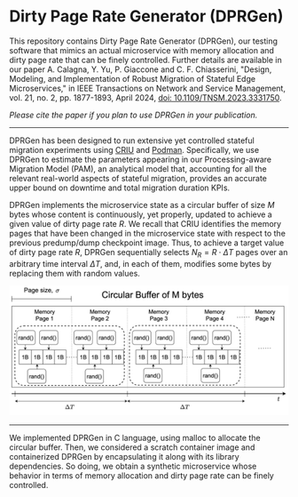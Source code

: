 # Dirty Page Rate Generator (DPRGen)

This repository contains Dirty Page Rate Generator (DPRGen), our testing software that mimics an actual microservice with memory allocation and dirty page rate that can be finely controlled. Further details are available in our paper A. Calagna, Y. Yu, P. Giaccone and C. F. Chiasserini, "Design, Modeling, and Implementation of Robust Migration of Stateful Edge Microservices," in IEEE Transactions on Network and Service Management, vol. 21, no. 2, pp. 1877-1893, April 2024, [doi: 10.1109/TNSM.2023.3331750](https://ieeexplore.ieee.org/document/10314806/).

*Please cite the paper if you plan to use DPRGen in your publication.*

---

DPRGen has been designed to run extensive yet controlled stateful migration experiments using [CRIU](https://github.com/checkpoint-restore/criu) and [Podman](https://github.com/containers/podman). Specifically, we use DPRGen to estimate the parameters appearing in our Processing-aware Migration Model (PAM), an analytical model that, accounting for all the relevant real-world aspects of stateful migration, provides an accurate upper bound on downtime and total migration duration KPIs. 

DPRGen implements the microservice state as a circular buffer of size $M$ bytes whose content is continuously, yet properly, updated to achieve a given value of dirty page rate $R$. We recall that CRIU identifies the memory pages that have been changed in the microservice state with respect to the previous predump/dump checkpoint image. Thus, to achieve a target value of dirty page rate $R$, DPRGen sequentially selects $N_R = R \cdot \Delta T$ pages over an arbitrary time interval $\Delta T$, and, in each of them, modifies some bytes by replacing them with random values.

![An example of how DPRGen works, with $R{=}2\,$pages/s and $\Delta T{=}1\,$s, yielding $N_R{=}2$.](./dpr-gen-diagram.png)

---

We implemented DPRGen in C language, using malloc to allocate the circular buffer. Then, we considered a scratch container image and containerized DPRGen by encapsulating it along with its library dependencies. So doing, we obtain a synthetic microservice whose behavior in terms of memory allocation and dirty page rate can be finely controlled.
